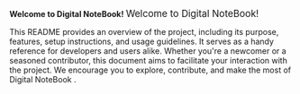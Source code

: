 **Welcome to Digital NoteBook!**
<span style="font-size:larger;">Welcome to Digital NoteBook!</span>

This README provides an overview of the project, including its purpose, features, setup instructions, and usage guidelines. It serves as a handy reference for developers and users alike. Whether you're a newcomer or a seasoned contributor, this document aims to facilitate your interaction with the project. We encourage you to explore, contribute, and make the most of Digital NoteBook .
